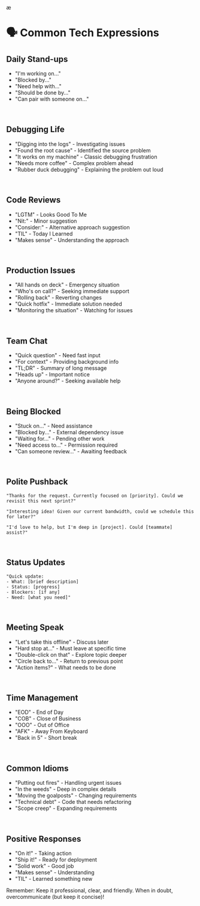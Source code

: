 æ

# 🗣️ Common Tech Expressions

## Daily Stand-ups
- "I'm working on..."
- "Blocked by..."
- "Need help with..."
- "Should be done by..."
- "Can pair with someone on..."

<br>

## Debugging Life
- "Digging into the logs" - Investigating issues
- "Found the root cause" - Identified the source problem
- "It works on my machine" - Classic debugging frustration
- "Needs more coffee" - Complex problem ahead
- "Rubber duck debugging" - Explaining the problem out loud

<br>

## Code Reviews
- "LGTM" - Looks Good To Me
- "Nit:" - Minor suggestion
- "Consider:" - Alternative approach suggestion
- "TIL" - Today I Learned
- "Makes sense" - Understanding the approach

<br>

## Production Issues
- "All hands on deck" - Emergency situation
- "Who's on call?" - Seeking immediate support
- "Rolling back" - Reverting changes
- "Quick hotfix" - Immediate solution needed
- "Monitoring the situation" - Watching for issues

<br>

## Team Chat
- "Quick question" - Need fast input
- "For context" - Providing background info
- "TL;DR" - Summary of long message
- "Heads up" - Important notice
- "Anyone around?" - Seeking available help

<br>

## Being Blocked
- "Stuck on..." - Need assistance
- "Blocked by..." - External dependency issue
- "Waiting for..." - Pending other work
- "Need access to..." - Permission required
- "Can someone review..." - Awaiting feedback

<br>

## Polite Pushback
```
"Thanks for the request. Currently focused on [priority]. Could we revisit this next sprint?"

"Interesting idea! Given our current bandwidth, could we schedule this for later?"

"I'd love to help, but I'm deep in [project]. Could [teammate] assist?"
```

<br>

## Status Updates
```
"Quick update:
- What: [brief description]
- Status: [progress]
- Blockers: [if any]
- Need: [what you need]"
```

<br>

## Meeting Speak
- "Let's take this offline" - Discuss later
- "Hard stop at..." - Must leave at specific time
- "Double-click on that" - Explore topic deeper
- "Circle back to..." - Return to previous point
- "Action items?" - What needs to be done

<br>

## Time Management
- "EOD" - End of Day
- "COB" - Close of Business
- "OOO" - Out of Office
- "AFK" - Away From Keyboard
- "Back in 5" - Short break

<br>

## Common Idioms
- "Putting out fires" - Handling urgent issues
- "In the weeds" - Deep in complex details
- "Moving the goalposts" - Changing requirements
- "Technical debt" - Code that needs refactoring
- "Scope creep" - Expanding requirements

<br>

## Positive Responses
- "On it!" - Taking action
- "Ship it!" - Ready for deployment
- "Solid work" - Good job
- "Makes sense" - Understanding
- "TIL" - Learned something new

Remember: Keep it professional, clear, and friendly. When in doubt, overcommunicate (but keep it concise)!
